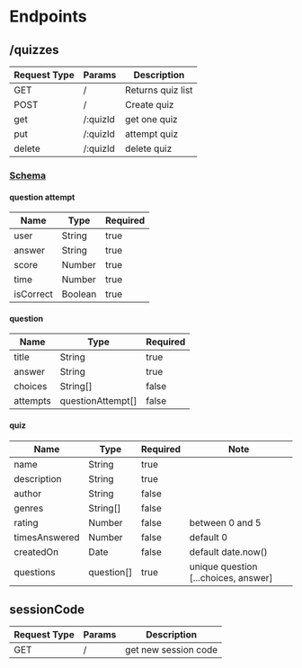 # Endpoints

## /quizzes

| Request Type | Params   | Description       |
| ------------ | -------- | ----------------- |
| GET          | /        | Returns quiz list |
| POST         | /        | Create quiz       |
| get          | /:quizId | get one quiz      |
| put          | /:quizId | attempt quiz      |
| delete       | /:quizId | delete quiz       |

### [Schema](../api/models/quizzes.js)

#### question attempt

| Name      | Type    | Required |
| --------- | ------- | -------- |
| user      | String  | true     |
| answer    | String  | true     |
| score     | Number  | true     |
| time      | Number  | true     |
| isCorrect | Boolean | true     |

#### question

| Name     | Type              | Required |
| -------- | ----------------- | -------- |
| title    | String            | true     |
| answer   | String            | true     |
| choices  | String[]          | false    |
| attempts | questionAttempt[] | false    |

#### quiz

| Name          | Type       | Required | Note                                  |
| ------------- | ---------- | -------- | ------------------------------------- |
| name          | String     | true     |                                       |
| description   | String     | true     |                                       |
| author        | String     | false    |                                       |
| genres        | String[]   | false    |                                       |
| rating        | Number     | false    | between 0 and 5                       |
| timesAnswered | Number     | false    | default 0                             |
| createdOn     | Date       | false    | default date.now()                    |
| questions     | question[] | true     | unique  question [...choices, answer] |

## sessionCode

| Request Type | Params | Description          |
| ------------ | ------ | -------------------- |
| GET          | /      | get new session code |
